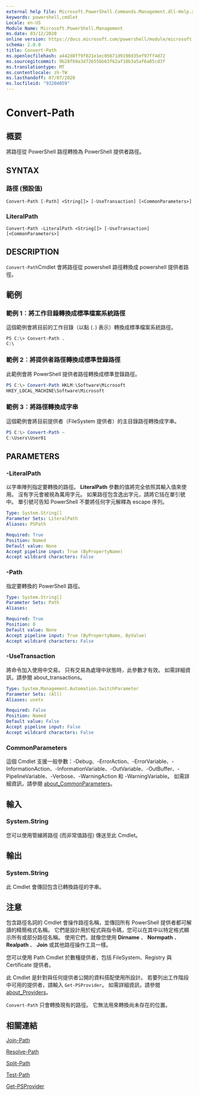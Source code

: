 ```yaml
---
external help file: Microsoft.PowerShell.Commands.Management.dll-Help.xml
keywords: powershell,cmdlet
Locale: en-US
Module Name: Microsoft.PowerShell.Management
ms.date: 03/12/2020
online version: https://docs.microsoft.com/powershell/module/microsoft.powershell.management/convert-path?view=powershell-5.1&WT.mc_id=ps-gethelp
schema: 2.0.0
title: Convert-Path
ms.openlocfilehash: a442d8ff9f021e1ec05671d9190d35ef97ff4d72
ms.sourcegitcommit: 9b28fb9a3d72655bb63f62af18b3a5af6a05cd3f
ms.translationtype: MT
ms.contentlocale: zh-TW
ms.lasthandoff: 07/07/2020
ms.locfileid: "93204059"
---
```

# Convert-Path

## 概要
將路徑從 PowerShell 路徑轉換為 PowerShell 提供者路徑。

## SYNTAX

### 路徑 (預設值)

```
Convert-Path [-Path] <String[]> [-UseTransaction] [<CommonParameters>]
```

### LiteralPath

```
Convert-Path -LiteralPath <String[]> [-UseTransaction] [<CommonParameters>]
```

## DESCRIPTION

`Convert-Path`Cmdlet 會將路徑從 powershell 路徑轉換成 powershell 提供者路徑。

## 範例

### 範例 1︰將工作目錄轉換成標準檔案系統路徑

這個範例會將目前的工作目錄（以點 (`.`) 表示）轉換成標準檔案系統路徑。

```
PS C:\> Convert-Path .
C:\
```

### 範例 2︰將提供者路徑轉換成標準登錄路徑

此範例會將 PowerShell 提供者路徑轉換成標準登錄路徑。

```powershell
PS C:\> Convert-Path HKLM:\Software\Microsoft
HKEY_LOCAL_MACHINE\Software\Microsoft
```

### 範例 3︰將路徑轉換成字串

這個範例會將目前提供者（FileSystem 提供者）的主目錄路徑轉換成字串。

```powershell
PS C:\> Convert-Path ~
C:\Users\User01
```

## PARAMETERS

### -LiteralPath

以字串陣列指定要轉換的路徑。 **LiteralPath** 參數的值將完全依照其輸入值來使用。 沒有字元會被視為萬用字元。 如果路徑包含逸出字元，請將它括在單引號中。 單引號可告知 PowerShell 不要將任何字元解釋為 escape 序列。

```yaml
Type: System.String[]
Parameter Sets: LiteralPath
Aliases: PSPath

Required: True
Position: Named
Default value: None
Accept pipeline input: True (ByPropertyName)
Accept wildcard characters: False
```

### -Path

指定要轉換的 PowerShell 路徑。

```yaml
Type: System.String[]
Parameter Sets: Path
Aliases:

Required: True
Position: 0
Default value: None
Accept pipeline input: True (ByPropertyName, ByValue)
Accept wildcard characters: False
```

### -UseTransaction
將命令加入使用中交易。
只有交易為處理中狀態時，此參數才有效。
如需詳細資訊，請參閱 about_transactions。

```yaml
Type: System.Management.Automation.SwitchParameter
Parameter Sets: (All)
Aliases: usetx

Required: False
Position: Named
Default value: False
Accept pipeline input: False
Accept wildcard characters: False
```

### CommonParameters

這個 Cmdlet 支援一般參數：-Debug、-ErrorAction、-ErrorVariable、-InformationAction、-InformationVariable、-OutVariable、-OutBuffer、-PipelineVariable、-Verbose、-WarningAction 和 -WarningVariable。 如需詳細資訊，請參閱 [about_CommonParameters](https://go.microsoft.com/fwlink/?LinkID=113216)。

## 輸入

### System.String

您可以使用管線將路徑 (而非常值路徑) 傳送至此 Cmdlet。

## 輸出

### System.String

此 Cmdlet 會傳回包含已轉換路徑的字串。

## 注意

包含路徑名詞的 Cmdlet 會操作路徑名稱，並傳回所有 PowerShell 提供者都可解讀的精簡格式名稱。 它們是設計用於程式與指令碼，您可以在其中以特定格式顯示所有或部分路徑名稱。 使用它們，就像您使用 **Dirname** 、 **Normpath** 、 **Realpath** 、 **Join** 或其他路徑操作工具一樣。

您可以使用 Path Cmdlet 於數種提供者，包括 FileSystem、Registry 與 Certificate 提供者。

此 Cmdlet 是針對與任何提供者公開的資料搭配使用所設計。 若要列出工作階段中可用的提供者，請輸入 `Get-PSProvider`。 如需詳細資訊，請參閱 [about_Providers](../Microsoft.PowerShell.Core/About/about_Providers.md)。

`Convert-Path` 只會轉換現有的路徑。 它無法用來轉換尚未存在的位置。

## 相關連結

[Join-Path](Join-Path.md)

[Resolve-Path](Resolve-Path.md)

[Split-Path](Split-Path.md)

[Test-Path](Test-Path.md)

[Get-PSProvider](Get-PSProvider.md)
